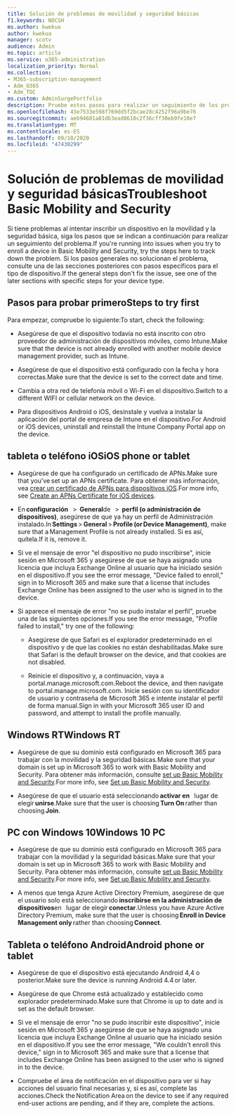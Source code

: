 ```yaml
---
title: Solución de problemas de movilidad y seguridad básicas
f1.keywords: NOCSH
ms.author: kwekua
author: kwekua
manager: scotv
audience: Admin
ms.topic: article
ms.service: o365-administration
localization_priority: Normal
ms.collection:
- M365-subscription-management
- Adm_O365
- Adm_TOC
ms.custom: AdminSurgePortfolio
description: Pruebe estos pasos para realizar un seguimiento de los problemas básicos de la movilidad y la seguridad
ms.openlocfilehash: 43e7533e598f769dd5f2bcae28c4252f96a9be76
ms.sourcegitcommit: aeb94601a81db3ead8610c2f36cff30eb9fe10e7
ms.translationtype: MT
ms.contentlocale: es-ES
ms.lasthandoff: 09/10/2020
ms.locfileid: "47430299"
---
```

# <a name="troubleshoot-basic-mobility-and-security"></a><span data-ttu-id="3ea5c-103">Solución de problemas de movilidad y seguridad básicas</span><span class="sxs-lookup"><span data-stu-id="3ea5c-103">Troubleshoot Basic Mobility and Security</span></span>

<span data-ttu-id="3ea5c-104">Si tiene problemas al intentar inscribir un dispositivo en la movilidad y la seguridad básica, siga los pasos que se indican a continuación para realizar un seguimiento del problema.</span><span class="sxs-lookup"><span data-stu-id="3ea5c-104">If you're running into issues when you try to enroll a device in Basic Mobility and Security, try the steps here to track down the problem.</span></span> <span data-ttu-id="3ea5c-105">Si los pasos generales no solucionan el problema, consulte una de las secciones posteriores con pasos específicos para el tipo de dispositivo.</span><span class="sxs-lookup"><span data-stu-id="3ea5c-105">If the general steps don't fix the issue, see one of the later sections with specific steps for your device type.</span></span>

## <a name="steps-to-try-first"></a><span data-ttu-id="3ea5c-106">Pasos para probar primero</span><span class="sxs-lookup"><span data-stu-id="3ea5c-106">Steps to try first</span></span>

<span data-ttu-id="3ea5c-107">Para empezar, compruebe lo siguiente:</span><span class="sxs-lookup"><span data-stu-id="3ea5c-107">To start, check the following:</span></span>

- <span data-ttu-id="3ea5c-108">Asegúrese de que el dispositivo todavía no está inscrito con otro proveedor de administración de dispositivos móviles, como Intune.</span><span class="sxs-lookup"><span data-stu-id="3ea5c-108">Make sure that the device is not already enrolled with another mobile device management provider, such as Intune.</span></span>
    
- <span data-ttu-id="3ea5c-109">Asegúrese de que el dispositivo está configurado con la fecha y hora correctas.</span><span class="sxs-lookup"><span data-stu-id="3ea5c-109">Make sure that the device is set to the correct date and time.</span></span>
    
- <span data-ttu-id="3ea5c-110">Cambia a otra red de telefonía móvil o Wi-Fi en el dispositivo.</span><span class="sxs-lookup"><span data-stu-id="3ea5c-110">Switch to a different WIFI or cellular network on the device.</span></span>
    
- <span data-ttu-id="3ea5c-111">Para dispositivos Android o iOS, desinstale y vuelva a instalar la aplicación del portal de empresa de Intune en el dispositivo.</span><span class="sxs-lookup"><span data-stu-id="3ea5c-111">For Android or iOS devices, uninstall and reinstall the Intune Company Portal app on the device.</span></span> 

## <a name="ios-phone-or-tablet"></a><span data-ttu-id="3ea5c-112">tableta o teléfono iOS</span><span class="sxs-lookup"><span data-stu-id="3ea5c-112">iOS phone or tablet</span></span>

- <span data-ttu-id="3ea5c-113">Asegúrese de que ha configurado un certificado de APNs.</span><span class="sxs-lookup"><span data-stu-id="3ea5c-113">Make sure that you've set up an APNs certificate.</span></span> <span data-ttu-id="3ea5c-114">Para obtener más información, vea [crear un certificado de APNs para dispositivos iOS](create-an-apns-certificate-for-ios-devices.md).</span><span class="sxs-lookup"><span data-stu-id="3ea5c-114">For more info, see [Create an APNs Certificate for iOS devices](create-an-apns-certificate-for-ios-devices.md).</span></span>
    
- <span data-ttu-id="3ea5c-115">En **configuración**   >  **General**de   >  **perfil (o administración de dispositivos)**, asegúrese de que ya hay un perfil de Administración instalado.</span><span class="sxs-lookup"><span data-stu-id="3ea5c-115">In **Settings** > **General** > **Profile (or Device Management)**, make sure that a Management Profile is not already installed.</span></span> <span data-ttu-id="3ea5c-116">Si es así, quítela.</span><span class="sxs-lookup"><span data-stu-id="3ea5c-116">If it is, remove it.</span></span>
    
- <span data-ttu-id="3ea5c-117">Si ve el mensaje de error "el dispositivo no pudo inscribirse", inicie sesión en Microsoft 365 y asegúrese de que se haya asignado una licencia que incluya Exchange Online al usuario que ha iniciado sesión en el dispositivo.</span><span class="sxs-lookup"><span data-stu-id="3ea5c-117">If you see the error message, "Device failed to enroll," sign in to Microsoft 365 and make sure that a license that includes Exchange Online has been assigned to the user who is signed in to the device.</span></span>
    
- <span data-ttu-id="3ea5c-118">Si aparece el mensaje de error "no se pudo instalar el perfil", pruebe una de las siguientes opciones:</span><span class="sxs-lookup"><span data-stu-id="3ea5c-118">If you see the error message, "Profile failed to install," try one of the following:</span></span>
    
    - <span data-ttu-id="3ea5c-119">Asegúrese de que Safari es el explorador predeterminado en el dispositivo y de que las cookies no están deshabilitadas.</span><span class="sxs-lookup"><span data-stu-id="3ea5c-119">Make sure that Safari is the default browser on the device, and that cookies are not disabled.</span></span>
    
    - <span data-ttu-id="3ea5c-120">Reinicie el dispositivo y, a continuación, vaya a portal.manage.microsoft.com.</span><span class="sxs-lookup"><span data-stu-id="3ea5c-120">Reboot the device, and then navigate to portal.manage.microsoft.com.</span></span> <span data-ttu-id="3ea5c-121">Inicie sesión con su identificador de usuario y contraseña de Microsoft 365 e intente instalar el perfil de forma manual.</span><span class="sxs-lookup"><span data-stu-id="3ea5c-121">Sign in with your Microsoft 365 user ID and password, and attempt to install the profile manually.</span></span>    

## <a name="windows-rt"></a><span data-ttu-id="3ea5c-122">Windows RT</span><span class="sxs-lookup"><span data-stu-id="3ea5c-122">Windows RT</span></span>

- <span data-ttu-id="3ea5c-123">Asegúrese de que su dominio está configurado en Microsoft 365 para trabajar con la movilidad y la seguridad básicas.</span><span class="sxs-lookup"><span data-stu-id="3ea5c-123">Make sure that your domain is set up in Microsoft 365 to work with Basic Mobility and Security.</span></span> <span data-ttu-id="3ea5c-124">Para obtener más información, consulte [set up Basic Mobility and Security](set-up.md).</span><span class="sxs-lookup"><span data-stu-id="3ea5c-124">For more info, see [Set up Basic Mobility and Security](set-up.md).</span></span>
    
- <span data-ttu-id="3ea5c-125">Asegúrese de que el usuario está seleccionando **activar en**   lugar de elegir **unirse**.</span><span class="sxs-lookup"><span data-stu-id="3ea5c-125">Make sure that the user is choosing **Turn On** rather than choosing **Join**.</span></span>    

## <a name="windows-10-pc"></a><span data-ttu-id="3ea5c-126">PC con Windows 10</span><span class="sxs-lookup"><span data-stu-id="3ea5c-126">Windows 10 PC</span></span>

- <span data-ttu-id="3ea5c-127">Asegúrese de que su dominio está configurado en Microsoft 365 para trabajar con la movilidad y la seguridad básicas.</span><span class="sxs-lookup"><span data-stu-id="3ea5c-127">Make sure that your domain is set up in Microsoft 365 to work with Basic Mobility and Security.</span></span> <span data-ttu-id="3ea5c-128">Para obtener más información, consulte [set up Basic Mobility and Security](set-up.md).</span><span class="sxs-lookup"><span data-stu-id="3ea5c-128">For more info, see [Set up Basic Mobility and Security](set-up.md).</span></span>
    
- <span data-ttu-id="3ea5c-129">A menos que tenga Azure Active Directory Premium, asegúrese de que el usuario solo está seleccionando **inscribirse en la administración de dispositivos**en   lugar de elegir **conectar**.</span><span class="sxs-lookup"><span data-stu-id="3ea5c-129">Unless you have Azure Active Directory Premium, make sure that the user is choosing **Enroll in Device Management only** rather than choosing **Connect**.</span></span>

## <a name="android-phone-or-tablet"></a><span data-ttu-id="3ea5c-130">Tableta o teléfono Android</span><span class="sxs-lookup"><span data-stu-id="3ea5c-130">Android phone or tablet</span></span>

- <span data-ttu-id="3ea5c-131">Asegúrese de que el dispositivo está ejecutando Android 4,4 o posterior.</span><span class="sxs-lookup"><span data-stu-id="3ea5c-131">Make sure the device is running Android 4.4 or later.</span></span>
    
- <span data-ttu-id="3ea5c-132">Asegúrese de que Chrome está actualizado y establecido como explorador predeterminado.</span><span class="sxs-lookup"><span data-stu-id="3ea5c-132">Make sure that Chrome is up to date and is set as the default browser.</span></span>
    
- <span data-ttu-id="3ea5c-133">Si ve el mensaje de error "no se pudo inscribir este dispositivo", inicie sesión en Microsoft 365 y asegúrese de que se haya asignado una licencia que incluya Exchange Online al usuario que ha iniciado sesión en el dispositivo.</span><span class="sxs-lookup"><span data-stu-id="3ea5c-133">If you see the error message, "We couldn't enroll this device," sign in to Microsoft 365 and make sure that a license that includes Exchange Online has been assigned to the user who is signed in to the device.</span></span>
    
- <span data-ttu-id="3ea5c-134">Compruebe el área de notificación en el dispositivo para ver si hay acciones del usuario final necesarias y, si es así, complete las acciones.</span><span class="sxs-lookup"><span data-stu-id="3ea5c-134">Check the Notification Area on the device to see if any required end-user actions are pending, and if they are, complete the actions.</span></span>